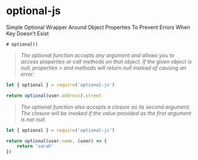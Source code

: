 # optional-js
Simple Optional Wrapper Around Object Properties To Prevent Errors When Key Doesn't Exist


`# optional()`

> _The optional function accepts any argument and allows you to access properties or call methods on that object. If the given object is null, properties_  > _and methods will return null instead of causing an error:_

```js
let { optional } = require('optional-js')

return optional(user.address).street
```

> _The optional function also accepts a closure as its second argument. The closure will be invoked if the value provided as the first argument is not null:_

```js
let { optional } = require('optional-js')

return optional(user.name, (user) => {
	return 'sarah'
})
```